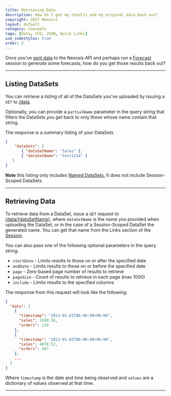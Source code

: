 ```yaml
---
title: Retrieving Data
description: How do I get my results and my original data back out?
copyright: 2017 Nexosis 
layout: default
category: Concepts
tags: [Data, CSV, JSON, Quick Links]
use_codestyles: true
order: 5
---
```


Once you've [sent data](sendingdata) to the Nexosis API and perhaps run a [Forecast](forecast) session to generate some forecasts, how do you get those results back out?

------

## Listing DataSets

You can retrieve a listing of all of the DataSets you've uploaded by issuing a `GET` to [/data]({{site.api_reference_baseurl}}/operations/5919ef80a730020dd851f231).

Optionally, you can provide a `partialName` parameter in the query string that filters the DataSets you get back to only those whose name contain that string.

The response is a summary listing of your DataSets

``` json
{
    "dataSets": [
       { "dataSetName": "Sales" },
       { "dataSetName": "test1234" }
   ]
}
```

**Note** this listing only includes [Named DataSets.](sendingdata)  It does not include Session-Scoped DataSets.

------

## Retrieving Data

To retrieve data from a DataSet, issue a `GET` request to [/data/\{dataSetName\}]({{site.api_reference_baseurl}}/operations/5919ef80a730020dd851f232), where `dataSetName` is the name you provided when uploading the DataSet, or in the case of a Session-Scoped DataSet the generated name.  You can get that name from the Links section of the [Session](session).

You can also pass one of the following optional parameters in the query string.

* `startDate` - Limits results to those on or after the specified date
* `endDate` - Limits results to those on or before the specified date
* `page` - Zero-based page number of results to retrieve
* `pageSize` - Count of results to retrieve in each page (max 1000)
* `include` - Limits results to the specified columns

The response from this request will look like the following:

``` json
{
  "data": [
    {
      "timestamp": "2013-01-01T00:00:00+00:00",
      "sales": 1500.56,
      "orders": 150
    },
    {
      "timestamp": "2013-01-02T00:00:00+00:00",
      "sales": 4078.52,
      "orders": 407
    },
    ...
  ]
}
```

Where `timestamp` is the date and time being observed and `values` are a dictionary of values observed at that time.

------

<!--
## Retrieving Forecasts

The results of [Forecast](forecast) sessions on a DataSet are accumulated under that DataSet, and you can get to them as a single forecast under [data/\{dataSetName\}/forecast]({{site.api_reference_baseurl}}/operations/591c8ff5a730020dd851f24d), where `dataSetName` is typically a Named Dataset.

You can also pass one of the following optional parameters in the query string.

* `startDate` - Limits results to those on or after the specified date
* `endDate` - Limits results to those on or before the specified date
* `page` - Zero-based page number of results to retrieve
* `pageSize` - Count of results to retrieve in each page (max 1000)
* `include` - Limits results to forecasts on the specified columns

### Forecasts example

Why is this feature useful?

Say you have your Sales DataSet as referenced above, and you want to build an application that generates a forecast line for those sales.

![Like this]({{site.url}}/assets/img/forecastline.png)

You want that forecast line more or less continually updated with new forecasts, letting you always see what the next few weeks will bring as well as how accurate your forecasts were in the past.

Additionally, you want to forecast both `sales` and `orders`from your DataSet and show both of those lines on your graph.

The Forecast endpoint in our API makes this trivial.

You simply run two separate Forecast sessions on your Sales DataSet, one for each `sales` and `orders`

``` text
GET /session/forecast?dataSetName=sales&targetColumn=sales&startDate=2016-12-01&endDate=2017-01-01
GET /session/forecast?dataSetName=orders&targetColumn=sales&startDate=2016-12-01&endDate=2017-01-01
```

Once those two sessions are complete, you can retrieve the forecast lines for *both* orders and sales from the same endpoint.

``` text
GET /data/sales/forecast
```

``` json
{ "data":
   [ { "timestamp": "2016-12-01T00:00:00+00:00",
       "values": { "orders": "791.31258260961", "sales": "5697.50107076731" } },
     { "timestamp": "2016-12-02T00:00:00+00:00",
       "values": { "sales": "5871.03094336378", "orders": "867.180972995588" } },
     { "timestamp": "2016-12-03T00:00:00+00:00",
       "values": { "orders": "605.690300736409", "sales": "3618.07590625415" } },
     { "timestamp": "2016-12-04T00:00:00+00:00",
       "values": { "orders": "412.105861305029", "sales": "2549.36159545999" } },
     { "timestamp": "2016-12-05T00:00:00+00:00",
       "values": { "sales": "4850.19476590616", "orders": "760.441346135503" } },
     { "timestamp": "2016-12-06T00:00:00+00:00",
       "values": { "orders": "782.855764849173", "sales": "4469.20081190654" } },
    ...
   ]
}
```

-->